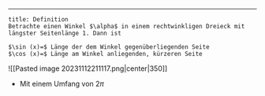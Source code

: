 ***

```ad-important
title: Definition
Betrachte einen Winkel $\alpha$ in einem rechtwinkligen Dreieck mit längster Seitenlänge 1. Dann ist

$\sin (x)=$ Länge der dem Winkel gegenüberliegenden Seite
$\cos (x)=$ Länge am Winkel anliegenden, kürzeren Seite
```

![[Pasted image 20231112211117.png|center|350]]

- Mit einem Umfang von $2 \pi$
